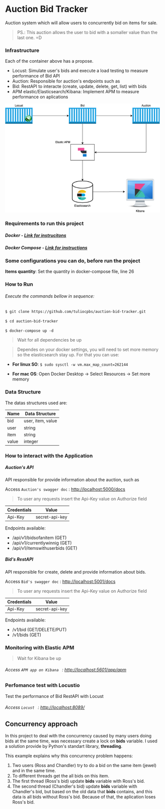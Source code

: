 # Auction Bid Tracker

Auction system which will allow users to concurrently bid on items for sale.

> PS.: This auction allows the user to bid with a somaller value than the last one. =D

### Infrastructure

Each of the container above has a propose.

- Locust: Simulate user's bids and execute a load testing to measure performance of Bid API
- Auction: Responsible for auction's endpoints such as 
- Bid: RestAPI to interacte (create, update, delete, get, list) with bids
- APM elastic/Elasticsearch/Kibana: Implement APM to measure performance on aplications

![Auction Infrastructure Architecture](https://github.com/tuliocpbs/auction-bid-tracker/blob/master/images/auction-bid-tracker.png)

### Requirements to run this project

##### Docker - [Link for instrucitons](https://docs.docker.com/install/linux/docker-ce/ubuntu/)

##### Docker Compose - [Link for instructions](https://docs.docker.com/compose/install/)

### Some configurations you can do, before run the project

**Items quantity**: Set the quantity in docker-compose file, line 26

### How to Run

###### Execute the commands bellow in sequence:

`$ git clone https://github.com/tuliocpbs/auction-bid-tracker.git`

`$ cd auction-bid-tracker`

`$ docker-compose up -d`

> Wait for all dependencies be up

> Dependes on your docker settings, you will need to set more memory so the elasticsearch stay up. For that you can use:

- **For linux SO**:
`$ sudo sysctl -w vm.max_map_count=262144`

- **For mac OS**:
Open Docker Desktop -> Select Resources -> Set more memory

### Data Structure

The datas structures used are:

| Name | Data Structure|
|------------|-------|
|bid |user, item, value |
|user |string |
|item |string |
|value |integer |

### How to interact with the Application

##### Auction's API

API responsible for provide information about the auction, such as 

Access `Auction's swagger doc` : <http://localhost:5000/docs>

> To user any requests insert the Api-Key value on Authorize field

| Credentials | Value|
|------------|-------|
|Api-Key |secret-api-key |

Endpoints available:
- /api/v1/bidsofanitem (GET)
- /api/v1/currentlywinnig (GET)
- /api/v1/itemswithuserbids (GET)

##### Bid's RestAPI

API responsible for create, delete and provide information about bids.

Access `Bid's swagger doc` : <http://localhost:5001/docs>

> To user any requests insert the Api-Key value on Authorize field

| Credentials | Value|
|------------|-------|
|Api-Key |secret-api-key |

Endpoints available:
- /v1/bid (GET/DELETE/PUT)
- /v1/bids (GET)

### Monitoring with Elastic APM

> Wait for Kibana be up

###### Access `APM app on Kibana ` : <http://localhost:5601/app/apm>

### Perfomance test with Locustio

Test the performance of Bid RestAPI with Locust

###### Access `Locust ` : <http://localhost:8089/>

## Concurrency approach

In this project to deal with the concurrency caused by many users doing bids at the same time, was necessary create a lock on **bids** variable. I used a solution provide by Python's standart library, **threading**.

This example explains why this concurrency problem happens:
1. Two users (Ross and Chandler) try to do a bid on the same item (jewel) and in the same time.
2. To different threads get the all bids on this item.
3. The first thread (Ross's bid) update **bids** variable with Ross's bid.
4. The second thread (Chandler's bid) update **bids** variable with Chandler's bid, but based on the old data that **bids** contains, and this data is all bids without Ross's bid. Because of that, the aplication loses Ross's bid.
